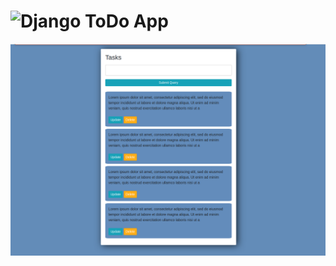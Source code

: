 
# ![Django ToDo App](https://whispering-dawn-74332.herokuapp.com/)

![](https://github.com/avaishnav6292/django-todo-app/blob/master/Django_ToDo/django-todo.png)
